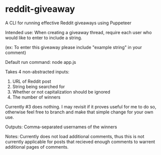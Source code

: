 # reddit-giveaway
A CLI for running effective Reddit giveaways using Puppeteer

Intended use:
When creating a giveaway thread, require each user who would like to enter to include a string.

(ex: To enter this giveaway please include "example string" in your comment)

Default run command: 
node app.js

Takes 4 non-abstracted inputs:
1. URL of Reddit post
2. String being searched for
3. Whether or not capitalization should be ignored
4. The number of winners

Currently #3 does nothing. I may revisit if it proves useful for me to do so, otherwise feel free to branch and make that simple change for your own use.

Outputs:
Comma-separated usernames of the winners

Notes:
Currently does not load additional comments, thus this is not currently applicable for posts that recieved enough comments to warrent additional pages of comments.
